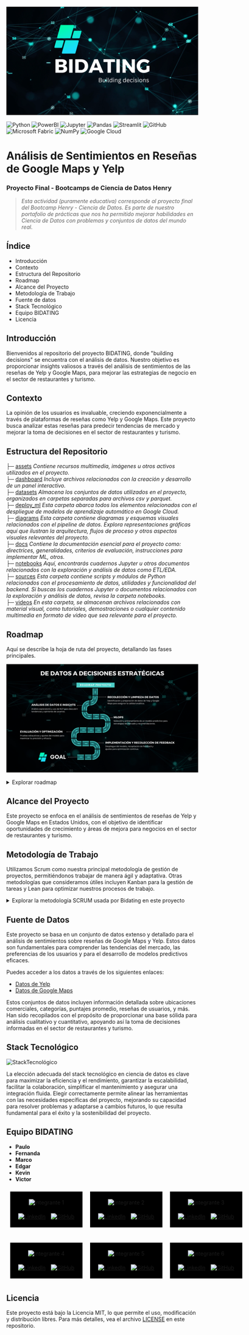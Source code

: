 ![Bidating](assets/Portada_readme.png)
<br />

![Python](https://img.shields.io/badge/-Python-333333?style=flat&logo=python)
![PowerBI](https://img.shields.io/badge/-PowerBI-333333?style=flat&logo=powerbi)
![Jupyter](https://img.shields.io/badge/-Jupyter-333333?style=flat&logo=jupyter)
![Pandas](https://img.shields.io/badge/-Pandas-333333?style=flat&logo=pandas)
![Streamlit](https://img.shields.io/badge/-Streamlit-333333?style=flat&logo=streamlit)
![GitHub](https://img.shields.io/badge/-GitHub-333333?style=flat&logo=github)
![Microsoft Fabric](https://img.shields.io/badge/-Microsoft_Fabric-333333?style=flat&logo=microsoft)
![NumPy](https://img.shields.io/badge/-NumPy-333333?style=flat&logo=numpy)
![Google Cloud](https://img.shields.io/badge/-Google_Cloud-333333?style=flat&logo=googlecloud)

# Análisis de Sentimientos en Reseñas de Google Maps y Yelp

### Proyecto Final - Bootcamps de Ciencia de Datos Henry

> _Esta actividad (puramente educativa) corresponde al proyecto final del Bootcamp Henry - Ciencia de Datos. Es parte de nuestro portafolio de prácticas que nos ha permitido mejorar habilidades en Ciencia de Datos con problemas y conjuntos de datos del mundo real._

## Índice
- Introducción
- Contexto
- Estructura del Repositorio
- Roadmap
- Alcance del Proyecto
- Metodología de Trabajo
- Fuente de datos
- Stack Tecnológico
- Equipo BIDATING
- Licencia

## Introducción
Bienvenidos al repositorio del proyecto BIDATING, donde "building decisions" se encuentra con el análisis de datos. Nuestro objetivo es proporcionar insights valiosos a través del análisis de sentimientos de las reseñas de Yelp y Google Maps, para mejorar las estrategias de negocio en el sector de restaurantes y turismo.

## Contexto
La opinión de los usuarios es invaluable, creciendo exponencialmente a través de plataformas de reseñas como Yelp y Google Maps. Este proyecto busca analizar estas reseñas para predecir tendencias de mercado y mejorar la toma de decisiones en el sector de restaurantes y turismo.

## Estructura del Repositorio

├─ [assets](/assets) _Contiene recursos multimedia, imágenes u otros activos utilizados en el proyecto._<br />
├─ [dashboard](/dashboard) _Incluye archivos relacionados con la creación y desarrollo de un panel interactivo._<br />
├─ [datasets](/datasets) _Almacena los conjuntos de datos utilizados en el proyecto, organizados en carpetas separadas para archivos csv y parquet._<br />
├─ [deploy_ml](/deploy_ml) _Esta carpeta abarca todos los elementos relacionados con el despliegue de modelos de aprendizaje automático en Google Cloud._<br />
├─ [diagrams](/diagrams) _Esta carpeta contiene diagramas y esquemas visuales relacionados con el pipeline de datos. Explora representaciones gráficas aquí que ilustran la arquitectura, flujos de proceso y otros aspectos visuales relevantes del proyecto._<br /> 
├─ [docs](/docs) _Contiene la documentación esencial para el proyecto como: directrices, generalidades, criterios de evaluación, instrucciones para implementar ML, otros._<br />
├─ [notebooks](/notebooks) _Aquí, encontrarás cuadernos Jupyter u otros documentos relacionados con la exploración y análisis de datos como ETL/EDA._<br />
├─ [sources](/sources) _Esta carpeta contiene scripts y módulos de Python relacionados con el procesamiento de datos, utilidades y funcionalidad del backend. Si buscas los cuadernos Jupyter o documentos relacionados con la exploración y análisis de datos, revisa la carpeta notebooks._<br /> 
├─ [videos](/videos) _En esta carpeta, se almacenan archivos relacionados con material visual, como tutoriales, demostraciones o cualquier contenido multimedia en formato de video que sea relevante para el proyecto._<br />

## Roadmap
Aquí se describe la hoja de ruta del proyecto, detallando las fases principales.

![Bidating](assets/Roadmap.png)
<br />

<details>
<summary>Explorar roadmap</summary>
 
### Puntos Clave:

1. **Recolección y Limpieza de Datos**
   - En esta fase inicial, el proyecto se enfoca en la adquisición y preparación meticulosa de conjuntos de datos críticos obtenidos de Yelp y Google Maps. Este proceso incluye la identificación precisa de fuentes de datos relevantes, la extracción eficiente de la información necesaria y la implementación de técnicas avanzadas de limpieza de datos. El objetivo es garantizar la integridad y la alta calidad de los datos, fundamentales para el análisis analítico posterior, eliminando cualquier discrepancia, dato irrelevante o duplicado que pueda sesgar los resultados.

2. **Análisis de Datos e Insights**
   - Esta etapa se dedica al examen profundo y al análisis exploratorio de los datos limpios, utilizando técnicas de procesamiento de lenguaje natural (NLP) y otras metodologías analíticas avanzadas. El propósito es descifrar tendencias, patrones y correlaciones ocultas dentro de las reseñas, extrayendo insights valiosos sobre las percepciones y opiniones de los consumidores. Estos descubrimientos son esenciales para comprender la dinámica del mercado y las expectativas de los clientes, ofreciendo una base sólida para la toma de decisiones estratégicas.

3. **Desarrollo de Modelo de Machine Learning**
   - En el núcleo del proyecto yace el desarrollo de modelos predictivos de machine learning, seleccionados meticulosamente por su capacidad para ofrecer predicciones precisas y accionables. Esta fase implica un riguroso proceso de entrenamiento, validación y ajuste fino de los modelos, con el fin de capturar la esencia de las tendencias de mercado y las preferencias de los consumidores. Los modelos están diseñados para proporcionar recomendaciones estratégicas, apoyando a las empresas en la identificación de oportunidades de crecimiento y en la optimización de sus estrategias de mercado.

4. **Evaluación y Optimización del Modelo**
   - Antes del despliegue final, los modelos pasan por una etapa crítica de evaluación y optimización, donde su rendimiento y precisión son sometidos a pruebas exhaustivas bajo diferentes escenarios y conjuntos de datos de prueba. Esta fase es crucial para asegurar que los modelos no solo sean robustos y generalizables, sino también capaces de adaptarse a las variaciones del mercado y a las necesidades cambiantes de los consumidores. Se implementan ajustes y mejoras basadas en los resultados de estas pruebas, maximizando la eficacia de los modelos.

5. **Implementación y Recolección de Feedback**
   - La fase final marca la implementación de los modelos de machine learning en un entorno de producción real, donde comienzan a influir en las decisiones estratégicas. Paralelamente, se establece un mecanismo continuo de recolección de feedback, permitiendo la evaluación constante del impacto y la eficacia de los modelos. Este feedback es invaluable para el ciclo de mejora continua, donde los modelos se ajustan y refinan en respuesta a los nuevos datos y retroalimentación recibida, asegurando su relevancia y precisión a largo plazo.


    
</details>

## Alcance del Proyecto
Este proyecto se enfoca en el análisis de sentimientos de reseñas de Yelp y Google Maps en Estados Unidos, con el objetivo de identificar oportunidades de crecimiento y áreas de mejora para negocios en el sector de restaurantes y turismo.

## Metodología de Trabajo
Utilizamos Scrum como nuestra principal metodología de gestión de proyectos, permitiéndonos trabajar de manera ágil y adaptativa. Otras metodologías que consideramos útiles incluyen Kanban para la gestión de tareas y Lean para optimizar nuestros procesos de trabajo.

<details>
<summary>Explorar la metodología SCRUM usada por Bidating en este proyecto</summary><br />

  <details>
  <summary>Sprint 1</summary>
     Contenido aqui
  </details>

  <details>
  <summary>Sprint 2</summary>
     Contenido aqui
  </details>

  <details>
  <summary>Sprint 3</summary>
     Contenido aqui
  </details>
  
</details>

## Fuente de Datos

Este proyecto se basa en un conjunto de datos extenso y detallado para el análisis de sentimientos sobre reseñas de Google Maps y Yelp. Estos datos son fundamentales para comprender las tendencias del mercado, las preferencias de los usuarios y para el desarrollo de modelos predictivos eficaces.

Puedes acceder a los datos a través de los siguientes enlaces:

- [Datos de Yelp](https://drive.google.com/drive/folders/1Wf7YkxA0aHI3GpoHc9Nh8_scf5BbD4DA)
- [Datos de Google Maps](https://drive.google.com/drive/folders/1TI-SsMnZsNP6t930olEEWbBQdo_yuIZF)

Estos conjuntos de datos incluyen información detallada sobre ubicaciones comerciales, categorías, puntajes promedio, reseñas de usuarios, y más. Han sido recopilados con el propósito de proporcionar una base sólida para análisis cualitativo y cuantitativo, apoyando así la toma de decisiones informadas en el sector de restaurantes y turismo.

## Stack Tecnológico

![StackTecnológico](assets/Stack_tecnológico.png)

La elección adecuada del stack tecnológico en ciencia de datos es clave para maximizar la eficiencia y el rendimiento, garantizar la escalabilidad, facilitar la colaboración, simplificar el mantenimiento y asegurar una integración fluida. Elegir correctamente permite alinear las herramientas con las necesidades específicas del proyecto, mejorando su capacidad para resolver problemas y adaptarse a cambios futuros, lo que resulta fundamental para el éxito y la sostenibilidad del proyecto.

## Equipo BIDATING
- **Paulo**
- **Fernanda**
- **Marco**
- **Edgar**
- **Kevin**
- **Victor**

<div style="display: flex; justify-content: space-around; align-items: center; flex-wrap: wrap;">
  <!-- Fila 1 con los primeros 3 integrantes -->
  <div style="flex-basis: 100%; display: flex; justify-content: space-around; align-items: center; margin-bottom: 20px;">
    <!-- Integrante 1 -->
    <div style="width: 150px; background-color: black; padding: 20px; text-align: center; margin: 10px;">
      <img src="URL_FOTO_INTEGRANTE1" alt="Integrante 1" style="width: 100%; border: none;">
      <div style="margin-top: 20px;">
        <a href="LINK_LINKEDIN_INTEGRANTE1"><img src="URL_LOGO_LINKEDIN" alt="LinkedIn" style="width: 30px; margin-right: 10px;"></a>
        <a href="LINK_GITHUB_INTEGRANTE1"><img src="URL_LOGO_GITHUB" alt="GitHub" style="width: 30px;"></a>
      </div>
    </div>
    <!-- Integrante 2 -->
    <div style="width: 150px; background-color: black; padding: 20px; text-align: center; margin: 10px;">
      <img src="URL_FOTO_INTEGRANTE2" alt="Integrante 2" style="width: 100%; border: none;">
      <div style="margin-top: 20px;">
        <a href="LINK_LINKEDIN_INTEGRANTE2"><img src="URL_LOGO_LINKEDIN" alt="LinkedIn" style="width: 30px; margin-right: 10px;"></a>
        <a href="LINK_GITHUB_INTEGRANTE2"><img src="URL_LOGO_GITHUB" alt="GitHub" style="width: 30px;"></a>
      </div>
    </div>
    <!-- Integrante 3 -->
    <div style="width: 150px; background-color: black; padding: 20px; text-align: center; margin: 10px;">
      <img src="URL_FOTO_INTEGRANTE3" alt="Integrante 3" style="width: 100%; border: none;">
      <div style="margin-top: 20px;">
        <a href="LINK_LINKEDIN_INTEGRANTE3"><img src="URL_LOGO_LINKEDIN" alt="LinkedIn" style="width: 30px; margin-right: 10px;"></a>
        <a href="LINK_GITHUB_INTEGRANTE3"><img src="URL_LOGO_GITHUB" alt="GitHub" style="width: 30px;"></a>
      </div>
    </div>
  </div>

  <!-- Fila 2 con los últimos 3 integrantes -->
  <div style="flex-basis: 100%; display: flex; justify-content: space-around; align-items: center;">
    <!-- Integrante 4 -->
    <div style="width: 150px; background-color: black; padding: 20px; text-align: center; margin: 10px;">
      <img src="URL_FOTO_INTEGRANTE4" alt="Integrante 4" style="width: 100%; border: none;">
      <div style="margin-top: 20px;">
        <a href="LINK_LINKEDIN_INTEGRANTE4"><img src="URL_LOGO_LINKEDIN" alt="LinkedIn" style="width: 30px; margin-right: 10px;"></a>
        <a href="LINK_GITHUB_INTEGRANTE4"><img src="URL_LOGO_GITHUB" alt="GitHub" style="width: 30px;"></a>
      </div>
    </div>
    <!-- Integrante 5 -->
    <div style="width: 150px; background-color: black; padding: 20px; text-align: center; margin: 10px;">
      <img src="URL_FOTO_INTEGRANTE5" alt="Integrante 5" style="width: 100%; border: none;">
      <div style="margin-top: 20px;">
        <a href="LINK_LINKEDIN_INTEGRANTE5"><img src="URL_LOGO_LINKEDIN" alt="LinkedIn" style="width: 30px; margin-right: 10px;"></a>
        <a href="LINK_GITHUB_INTEGRANTE5"><img src="URL_LOGO_GITHUB" alt="GitHub" style="width: 30px;"></a>
      </div>
    </div>
    <!-- Integrante 6 -->
    <div style="width: 150px; background-color: black; padding: 20px; text-align: center; margin: 10px;">
      <img src="URL_FOTO_INTEGRANTE6" alt="Integrante 6" style="width: 100%; border: none;">
      <div style="margin-top: 20px;">
        <a href="LINK_LINKEDIN_INTEGRANTE6"><img src="URL_LOGO_LINKEDIN" alt="LinkedIn" style="width: 30px; margin-right: 10px;"></a>
        <a href="LINK_GITHUB_INTEGRANTE6"><img src="URL_LOGO_GITHUB" alt="GitHub" style="width: 30px;"></a>
      </div>
    </div>
  </div>
</div>



## Licencia

Este proyecto está bajo la Licencia MIT, lo que permite el uso, modificación y distribución libres. Para más detalles, vea el archivo [LICENSE](LICENSE.txt) en este repositorio.
